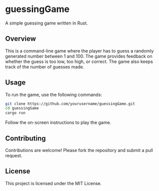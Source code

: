 # guessingGame

A simple guessing game written in Rust.

## Overview

This is a command-line game where the player has to guess a randomly generated number between 1 and 100. The game provides feedback on whether the guess is too low, too high, or correct. The game also keeps track of the number of guesses made.

## Usage

To run the game, use the following commands:

```sh
git clone https://github.com/yourusername/guessingGame.git
cd guessingGame
cargo run
```

Follow the on-screen instructions to play the game.

## Contributing

Contributions are welcome! Please fork the repository and submit a pull request.

## License

This project is licensed under the MIT License.